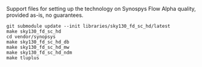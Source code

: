 Support files for setting up the technology on Synospys Flow
Alpha quality, provided as-is, no guarantees.

```
git submodule update --init libraries/sky130_fd_sc_hd/latest
make sky130_fd_sc_hd
cd vendor/synopsys
make sky130_fd_sc_hd_db
make sky130_fd_sc_hd_mw
make sky130_fd_sc_hd_ndm
make tluplus
```
